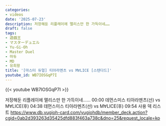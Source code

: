 ```yaml
---
categories:
- videos
date: '2025-07-23'
description: 저장해둔 리플레이에 맬리스만 한 가득이네……
draft: false
tags:
- 遊戯王
- マスターデュエル
- Yu-Gi-Oh
- Master Duel
- 마듀
- MD
- 유희왕
title: '[마스터 듀얼] 티아라멘츠 vs M∀LICE [스텐다드]'
youtube_id: WB7IOSGqP7I
---
```



{{< youtube WB7IOSGqP7I >}}

저장해둔 리플레이에 맬리스만 한 가득이네……
00:00 데먼스미스 티아라멘츠(선) vs M∀LICE(후)
04:38 데먼스미스 티아라멘츠(선) vs M∀LICE(후)
09:54 사용 덱 리스트
https://www.db.yugioh-card.com/yugiohdb/member_deck.action?cgid=0ab2d393263d35425dfd883f463a738c&dno=25&request_locale=ko